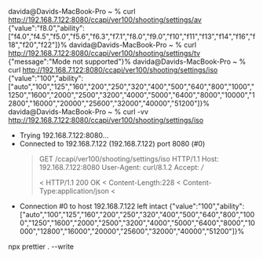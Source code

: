 davida@Davids-MacBook-Pro ~ % curl http://192.168.7.122:8080/ccapi/ver100/shooting/settings/av
{"value":"f8.0","ability":["f4.0","f4.5","f5.0","f5.6","f6.3","f7.1","f8.0","f9.0","f10","f11","f13","f14","f16","f18","f20","f22"]}% davida@Davids-MacBook-Pro ~ % curl http://192.168.7.122:8080/ccapi/ver100/shooting/settings/tv
{"message":"Mode not supported"}% davida@Davids-MacBook-Pro ~ % curl http://192.168.7.122:8080/ccapi/ver100/shooting/settings/iso
{"value":"100","ability":["auto","100","125","160","200","250","320","400","500","640","800","1000","1250","1600","2000","2500","3200","4000","5000","6400","8000","10000","12800","16000","20000","25600","32000","40000","51200"]}% davida@Davids-MacBook-Pro ~ % curl -vv http://192.168.7.122:8080/ccapi/ver100/shooting/settings/iso

- Trying 192.168.7.122:8080...
- Connected to 192.168.7.122 (192.168.7.122) port 8080 (#0)
  > GET /ccapi/ver100/shooting/settings/iso HTTP/1.1
  > Host: 192.168.7.122:8080
  > User-Agent: curl/8.1.2
  > Accept: _/_
  >
  > < HTTP/1.1 200 OK
  > < Content-Length:228
  > < Content-Type:application/json
  > <
- Connection #0 to host 192.168.7.122 left intact
  {"value":"100","ability":["auto","100","125","160","200","250","320","400","500","640","800","1000","1250","1600","2000","2500","3200","4000","5000","6400","8000","10000","12800","16000","20000","25600","32000","40000","51200"]}%

npx prettier . --write
